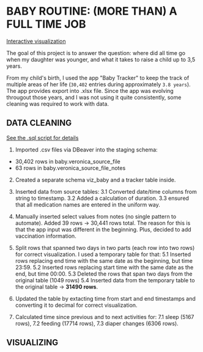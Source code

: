 # BABY ROUTINE: (MORE THAN) A FULL TIME JOB

[Interactive visualization](https://public.tableau.com/app/profile/olga.romanova7546/viz/Baby_routine/Babyroutine)

The goal of this project is to answer the question: where did all time go when my daughter was younger, and what it takes to raise a child up to 3,5 years.

From my child's birth, I used the app "Baby Tracker" to keep the track of multiple areas of her life (`30,402` entries during approximately `3.8 years`). The app provides export into .xlsx file. Since the app was evolving througout those years, and I was not using it quite consistently, some cleaning was required to work with data.

## DATA CLEANING
[See the .sql script for details](baby-tracker.sql)
1. Imported .csv files via DBeaver into the staging schema:
- 30,402 rows in baby.veronica_source_file
- 63 rows in baby.veronica_source_file_notes

2. Created a separate schema viz_baby and a tracker table inside.

3. Inserted data from source tables:
    3.1 Converted date/time columns from string to timestamp.
    3.2 Added a calculation of duration.
    3.3 ensured that all medication names are entered in the uniform way.

4. Manually inserted select values from notes (no single pattern to automate). Added 39 rows -> 30,441 rows total. 
The reason for this is that the app input was different in the beginning. Plus, decided to add vaccination information.

5. Split rows that spanned two days in two parts (each row into two rows) for correct visualization. 
I used a temporary table for that: 
    5.1 Inserted rows replacing end time with the same date as the beginning, but time 23:59.
    5.2 Inserted rows replacing start time with the same date as the end, but time 00:00.
    5.3 Deleted the rows that span two days from the original table (1049 rows)
    5.4 Inserted data from the temporary table to the original table -> **31490 rows**.
6. Updated the table by extacting time from start and end timestamps and converting it to decimal for correct visualization.
7. Calculated time since previous and to next activities for:
    7.1 sleep (5167 rows),
    7.2 feeding (17714 rows),
    7.3 diaper changes (6306 rows).

## VISUALIZING

